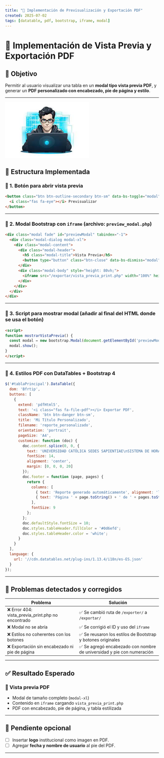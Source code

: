 ```yaml
---
title: "🧾 Implementación de Previsualización y Exportación PDF"
created: 2025-07-02
tags: [datatable, pdf, bootstrap, iframe, modal]
---
```


# 🧾 Implementación de Vista Previa y Exportación PDF

## 📌 Objetivo
Permitir al usuario visualizar una tabla en un **modal tipo vista previa PDF**, y generar un **PDF personalizado con encabezado, pie de página y estilo**.

---
![alt text](w1.jpeg)
## 🧱 Estructura Implementada

### 🔹 1. Botón para abrir vista previa

```html
<button class="btn btn-outline-secondary btn-sm" data-bs-toggle="modal" data-bs-target="#previewModal">
  <i class="fas fa-eye"></i> Previsualizar
</button>
```

---

### 🔹 2. Modal Bootstrap con `iframe` (archivo: `preview_modal.php`)

```html
<div class="modal fade" id="previewModal" tabindex="-1">
  <div class="modal-dialog modal-xl">
    <div class="modal-content">
      <div class="modal-header">
        <h5 class="modal-title">Vista Previa</h5>
        <button type="button" class="btn-close" data-bs-dismiss="modal"></button>
      </div>
      <div class="modal-body" style="height: 80vh;">
        <iframe src="/exportar/vista_previa_print.php" width="100%" height="100%" frameborder="0"></iframe>
      </div>
    </div>
  </div>
</div>
```

---

### 🔹 3. Script para mostrar modal (añadir al final del HTML donde se usa el botón)

```html
<script>
function mostrarVistaPrevia() {
  const modal = new bootstrap.Modal(document.getElementById('previewModal'));
  modal.show();
}
</script>
```

---

### 🔹 4. Estilos PDF con DataTables + Bootstrap 4

```js
$('#tablaPrincipal').DataTable({
  dom: 'Bfrtip',
  buttons: [
    {
      extend: 'pdfHtml5',
      text: '<i class="fas fa-file-pdf"></i> Exportar PDF',
      className: 'btn btn-danger btn-sm',
      title: 'Mi Título Personalizado',
      filename: 'reporte_personalizado',
      orientation: 'portrait',
      pageSize: 'A4',
      customize: function (doc) {
        doc.content.splice(0, 0, {
          text: 'UNIVERSIDAD CATÓLICA SEDES SAPIENTIAE\nSISTEMA DE HORARIOS',
          fontSize: 14,
          alignment: 'center',
          margin: [0, 0, 0, 20]
        });
        doc.footer = function (page, pages) {
          return {
            columns: [
              { text: 'Reporte generado automáticamente', alignment: 'left', margin: [40, 0] },
              { text: 'Página ' + page.toString() + ' de ' + pages.toString(), alignment: 'right', margin: [0, 0, 40] }
            ],
            fontSize: 9
          };
        };
        doc.defaultStyle.fontSize = 10;
        doc.styles.tableHeader.fillColor = '#0d6efd';
        doc.styles.tableHeader.color = 'white';
      }
    }
  ],
  language: {
    url: '//cdn.datatables.net/plug-ins/1.13.4/i18n/es-ES.json'
  }
});
```

---

## 🐛 Problemas detectados y corregidos

| Problema | Solución |
|---------|----------|
| ❌ Error 404: vista_previa_print.php no encontrado | ✅ Se cambió ruta de `/exporter/` a `/exportar/` |
| ❌ Modal no se abría | ✅ Se corrigió el ID y uso del `iframe` |
| ❌ Estilos no coherentes con los botones | ✅ Se reusaron los estilos de Bootstrap y botones originales |
| ❌ Exportación sin encabezado ni pie de página | ✅ Se agregó encabezado con nombre de universidad y pie con numeración |

---

## ✅ Resultado Esperado

### 🎯 Vista previa PDF

- Modal de tamaño completo (`modal-xl`)
- Contenido en `iframe` cargando `vista_previa_print.php`
- PDF con encabezado, pie de página, y tabla estilizada

---

## 🧩 Pendiente opcional

- [ ] Insertar **logo** institucional como imagen en PDF.
- [ ] Agregar **fecha y nombre de usuario** al pie del PDF.

---
